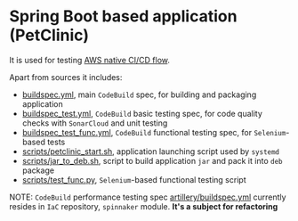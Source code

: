 # Spring Boot based application (PetClinic)

It is used for testing [AWS native CI/CD flow](https://github.com/aws-cd/IaC).

Apart from sources it includes:
* [buildspec.yml](https://github.com/aws-cd/app1/blob/master/buildspec.yml), main `CodeBuild` spec, for building and packaging application
* [buildspec_test.yml](https://github.com/aws-cd/app1/blob/master/buildspec_test.yml), `CodeBuild` basic testing spec, for code quality checks with `SonarCloud` and unit testing
* [buildspec_test_func.yml](https://github.com/aws-cd/app1/blob/master/buildspec_test_func.yml), `CodeBuild` functional testing spec, for `Selenium`-based tests
* [scripts/petclinic_start.sh](https://github.com/aws-cd/app1/blob/master/scripts/petclinic_start.sh), application launching script used by `systemd`
* [scripts/jar_to_deb.sh](https://github.com/aws-cd/app1/blob/master/scripts/jar_to_deb.sh), script to build application `jar` and pack it into `deb` package
* [scripts/test_func.py](https://github.com/aws-cd/app1/blob/master/scripts/test_func.py), `Selenium`-based functional testing script

NOTE: `CodeBuild` performance testing spec [artillery/buildspec.yml](https://github.com/aws-cd/IaC/blob/docs/modules/spinnaker/artillery/buildspec.yml) currently resides in `IaC` repository, `spinnaker` module. **It's a subject for refactoring**
